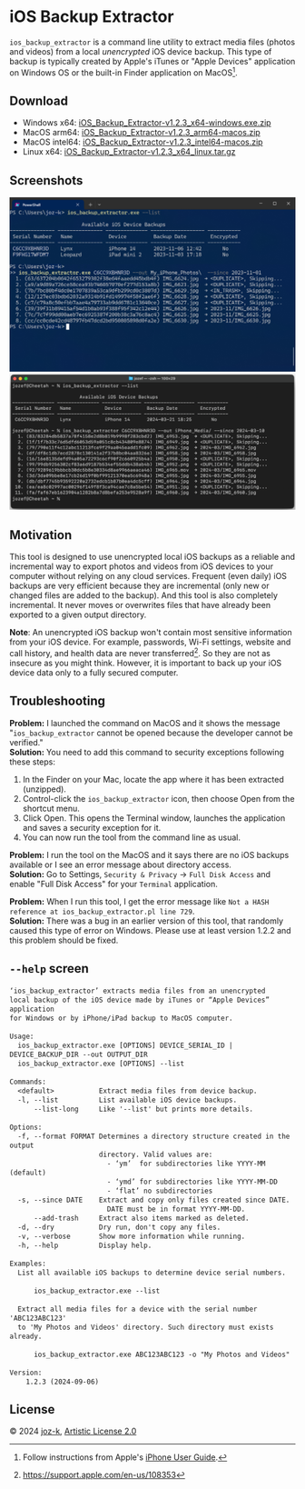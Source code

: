 iOS Backup Extractor
====================

`ios_backup_extractor` is a command line utility to extract media files (photos and videos)
from a local _unencrypted_ iOS device backup. This type of backup is typically created by Apple's iTunes
or "Apple Devices" application on Windows OS or the built-in Finder application on MacOS[^1].

[^1]: Follow instructions from Apple's [iPhone User Guide](https://support.apple.com/guide/iphone/back-up-iphone-iph3ecf67d29/ios).

Download
---------

* Windows x64: [iOS_Backup_Extractor-v1.2.3_x64-windows.exe.zip](https://github.com/joz-k/ios_backup_extractor/releases/download/v1.2.3/iOS_Backup_Extractor-v1.2.3_x64-windows.exe.zip)
* MacOS arm64: [iOS_Backup_Extractor-v1.2.3_arm64-macos.zip](https://github.com/joz-k/ios_backup_extractor/releases/download/v1.2.3/iOS_Backup_Extractor-v1.2.3_arm64-macos.zip)
* MacOS intel64: [iOS_Backup_Extractor-v1.2.3_intel64-macos.zip](https://github.com/joz-k/ios_backup_extractor/releases/download/v1.2.3/iOS_Backup_Extractor-v1.2.3_intel64-macos.zip)
* Linux x64: [iOS_Backup_Extractor-v1.2.3_x64_linux.tar.gz](https://github.com/joz-k/ios_backup_extractor/releases/download/v1.2.3/iOS_Backup_Extractor-v1.2.3_x64_linux.tar.gz)

Screenshots
-----------

![screenshot1](doc/res/win_screenshot1.png "Windows screenhost")
![screenshot1](doc/res/macos_screenshot1.png "MacOS screenhost")

Motivation
----------

This tool is designed to use unencrypted local iOS backups as a reliable and incremental way to export photos and videos from iOS devices to your computer without relying on any cloud services. Frequent (even daily) iOS backups are very efficient because they are incremental (only new or changed files are added to the backup). And this tool is also completely incremental. It never moves or overwrites files that have already been exported to a given output directory. 

**Note**: An unencrypted iOS backup won't contain most sensitive information from your iOS device. For example, passwords, Wi-Fi settings, website and call history, and health data are never transferred[^2]. So they are not as insecure as you might think. However, it is important to back up your iOS device data only to a fully secured computer.

[^2]: https://support.apple.com/en-us/108353

Troubleshooting
---------------

**Problem:** I launched the command on MacOS and it shows the message "`ios_backup_extractor` cannot be opened because the developer cannot be verified."\
**Solution:** You need to add this command to security exceptions following these steps:
 1. In the Finder on your Mac, locate the app where it has been extracted (unzipped). 
 2. Control-click the `ios_backup_extractor` icon, then choose Open from the shortcut menu.
 3. Click Open. This opens the Terminal window, launches the application and saves a security exception for it.
 4. You can now run the tool from the command line as usual.

**Problem:** I run the tool on the MacOS and it says there are no iOS backups available or I see an error message
             about directory access.\
**Solution:** Go to Settings, `Security & Privacy` → `Full Disk Access` and enable "Full Disk Access" for your
              `Terminal` application.

**Problem:** When I run this tool, I get the error message like `Not a HASH reference at ios_backup_extractor.pl line 729`.\
**Solution:** There was a bug in an earlier version of this tool, that randomly caused this type of error on Windows.
              Please use at least version 1.2.2 and this problem should be fixed.

`--help` screen
---------------
```
‘ios_backup_extractor’ extracts media files from an unencrypted
local backup of the iOS device made by iTunes or “Apple Devices” application
for Windows or by iPhone/iPad backup to MacOS computer.

Usage:
  ios_backup_extractor.exe [OPTIONS] DEVICE_SERIAL_ID | DEVICE_BACKUP_DIR --out OUTPUT_DIR
  ios_backup_extractor.exe [OPTIONS] --list

Commands:
  <default>           Extract media files from device backup.
  -l, --list          List available iOS device backups.
      --list-long     Like '--list' but prints more details.

Options:
  -f, --format FORMAT Determines a directory structure created in the output
                      directory. Valid values are:
                        - ‘ym’  for subdirectories like YYYY-MM (default)
                        - ‘ymd’ for subdirectories like YYYY-MM-DD
                        - ‘flat’ no subdirectories
  -s, --since DATE    Extract and copy only files created since DATE.
                        DATE must be in format YYYY-MM-DD.
      --add-trash     Extract also items marked as deleted.
  -d, --dry           Dry run, don't copy any files.
  -v, --verbose       Show more information while running.
  -h, --help          Display help.

Examples:
  List all available iOS backups to determine device serial numbers.

      ios_backup_extractor.exe --list

  Extract all media files for a device with the serial number 'ABC123ABC123'
  to 'My Photos and Videos' directory. Such directory must exists already.

      ios_backup_extractor.exe ABC123ABC123 -o "My Photos and Videos"

Version:
    1.2.3 (2024-09-06)
```

License
-------

© 2024  [joz-k](https://github.com/joz-k/), [Artistic License 2.0](http://www.perlfoundation.org/artistic_license_2_0)
